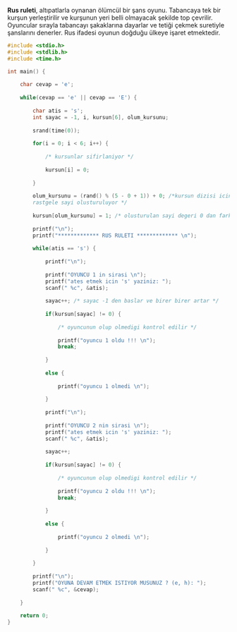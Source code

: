 ﻿
**Rus ruleti**, altıpatlarla oynanan ölümcül bir şans oyunu. Tabancaya tek bir kurşun yerleştirilir ve kurşunun yeri belli olmayacak şekilde top çevrilir. Oyuncular sırayla tabancayı şakaklarına dayarlar ve tetiği çekmek suretiyle şanslarını denerler. Rus ifadesi oyunun doğduğu ülkeye işaret etmektedir.

```cpp
#include <stdio.h>
#include <stdlib.h>
#include <time.h>

int main() {
	
	char cevap = 'e';
	
	while(cevap == 'e' || cevap == 'E') {
	
		char atis = 's';
		int sayac = -1, i, kursun[6], olum_kursunu;
	
		srand(time(0));
	
		for(i = 0; i < 6; i++) {
		
			/* kursunlar sifirlaniyor */
		
			kursun[i] = 0;
			
		}
	
		olum_kursunu = (rand() % (5 - 0 + 1)) + 0; /*kursun dizisi icin 0 - 5 arasinda
		rastgele sayi olusturuluyor */
	
		kursun[olum_kursunu] = 1; /* olusturulan sayi degeri 0 dan farkli olacak indekstir */
		
		printf("\n");
		printf("************* RUS RULETI ************* \n");
	
		while(atis == 's') {
		
			printf("\n");
		
			printf("OYUNCU 1 in sirasi \n");
			printf("ates etmek icin 's' yaziniz: ");
			scanf(" %c", &atis);
		
			sayac++; /* sayac -1 den baslar ve birer birer artar */
		
			if(kursun[sayac] != 0) {
			
				/* oyuncunun olup olmedigi kontrol edilir */
			
				printf("oyuncu 1 oldu !!! \n");
				break;
			
			}		
		
			else {
			
				printf("oyuncu 1 olmedi \n");
			
			}	
		
			printf("\n");
		
			printf("OYUNCU 2 nin sirasi \n");
			printf("ates etmek icin 's' yaziniz: ");
			scanf(" %c", &atis);
		
			sayac++;
		
			if(kursun[sayac] != 0) {
			
				/* oyuncunun olup olmedigi kontrol edilir */
			
				printf("oyuncu 2 oldu !!! \n");
				break;
			
			}			
		
			else {
			
				printf("oyuncu 2 olmedi \n");
			
			}
		
		}
		
		printf("\n");
		printf("OYUNA DEVAM ETMEK ISTIYOR MUSUNUZ ? (e, h): ");
		scanf(" %c", &cevap);
	
	}
	
	return 0;
}
```
